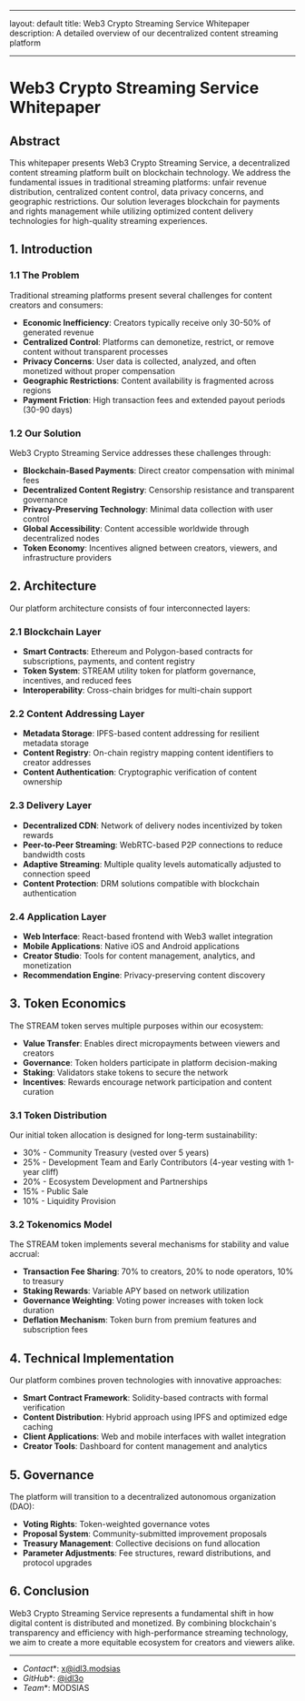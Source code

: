 - --
layout: default
title: Web3 Crypto Streaming Service Whitepaper
description: A detailed overview of our decentralized content streaming platform
- --

# Web3 Crypto Streaming Service Whitepaper

## Abstract

This whitepaper presents Web3 Crypto Streaming Service, a decentralized content streaming platform built on blockchain technology. We address the fundamental issues in traditional streaming platforms: unfair revenue distribution, centralized content control, data privacy concerns, and geographic restrictions. Our solution leverages blockchain for payments and rights management while utilizing optimized content delivery technologies for high-quality streaming experiences.

## 1. Introduction

### 1.1 The Problem

Traditional streaming platforms present several challenges for content creators and consumers:

- **Economic Inefficiency**: Creators typically receive only 30-50% of generated revenue
- **Centralized Control**: Platforms can demonetize, restrict, or remove content without transparent processes
- **Privacy Concerns**: User data is collected, analyzed, and often monetized without proper compensation
- **Geographic Restrictions**: Content availability is fragmented across regions
- **Payment Friction**: High transaction fees and extended payout periods (30-90 days)

### 1.2 Our Solution

Web3 Crypto Streaming Service addresses these challenges through:

- **Blockchain-Based Payments**: Direct creator compensation with minimal fees
- **Decentralized Content Registry**: Censorship resistance and transparent governance
- **Privacy-Preserving Technology**: Minimal data collection with user control
- **Global Accessibility**: Content accessible worldwide through decentralized nodes
- **Token Economy**: Incentives aligned between creators, viewers, and infrastructure providers

## 2. Architecture

Our platform architecture consists of four interconnected layers:

### 2.1 Blockchain Layer

- **Smart Contracts**: Ethereum and Polygon-based contracts for subscriptions, payments, and content registry
- **Token System**: STREAM utility token for platform governance, incentives, and reduced fees
- **Interoperability**: Cross-chain bridges for multi-chain support

### 2.2 Content Addressing Layer

- **Metadata Storage**: IPFS-based content addressing for resilient metadata storage
- **Content Registry**: On-chain registry mapping content identifiers to creator addresses
- **Content Authentication**: Cryptographic verification of content ownership

### 2.3 Delivery Layer

- **Decentralized CDN**: Network of delivery nodes incentivized by token rewards
- **Peer-to-Peer Streaming**: WebRTC-based P2P connections to reduce bandwidth costs
- **Adaptive Streaming**: Multiple quality levels automatically adjusted to connection speed
- **Content Protection**: DRM solutions compatible with blockchain authentication

### 2.4 Application Layer

- **Web Interface**: React-based frontend with Web3 wallet integration
- **Mobile Applications**: Native iOS and Android applications
- **Creator Studio**: Tools for content management, analytics, and monetization
- **Recommendation Engine**: Privacy-preserving content discovery

## 3. Token Economics

The STREAM token serves multiple purposes within our ecosystem:

- **Value Transfer**: Enables direct micropayments between viewers and creators
- **Governance**: Token holders participate in platform decision-making
- **Staking**: Validators stake tokens to secure the network
- **Incentives**: Rewards encourage network participation and content curation

### 3.1 Token Distribution

Our initial token allocation is designed for long-term sustainability:

- 30% - Community Treasury (vested over 5 years)
- 25% - Development Team and Early Contributors (4-year vesting with 1-year cliff)
- 20% - Ecosystem Development and Partnerships
- 15% - Public Sale
- 10% - Liquidity Provision

### 3.2 Tokenomics Model

The STREAM token implements several mechanisms for stability and value accrual:

- **Transaction Fee Sharing**: 70% to creators, 20% to node operators, 10% to treasury
- **Staking Rewards**: Variable APY based on network utilization
- **Governance Weighting**: Voting power increases with token lock duration
- **Deflation Mechanism**: Token burn from premium features and subscription fees

## 4. Technical Implementation

Our platform combines proven technologies with innovative approaches:

- **Smart Contract Framework**: Solidity-based contracts with formal verification
- **Content Distribution**: Hybrid approach using IPFS and optimized edge caching
- **Client Applications**: Web and mobile interfaces with wallet integration
- **Creator Tools**: Dashboard for content management and analytics

## 5. Governance

The platform will transition to a decentralized autonomous organization (DAO):

- **Voting Rights**: Token-weighted governance votes
- **Proposal System**: Community-submitted improvement proposals
- **Treasury Management**: Collective decisions on fund allocation
- **Parameter Adjustments**: Fee structures, reward distributions, and protocol upgrades

## 6. Conclusion

Web3 Crypto Streaming Service represents a fundamental shift in how digital content is distributed and monetized. By combining blockchain's transparency and efficiency with high-performance streaming technology, we aim to create a more equitable ecosystem for creators and viewers alike.

- --

* *Contact**: [x@idl3.modsias](mailto:x@idl3.modsias)
* *GitHub**: [@idl3o](https://github.com/idl3o)
* *Team**: MODSIAS

